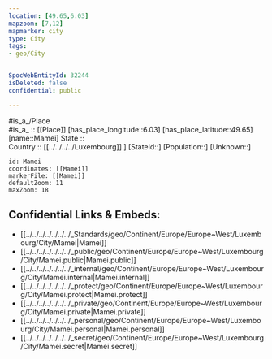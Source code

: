 ```yaml
---
location: [49.65,6.03] 
mapzoom: [7,12] 
mapmarker: city 
type: City
tags:
- geo/City


SpocWebEntityId: 32244
isDeleted: false
confidential: public

---
```

#is_a_/Place  
#is_a_ :: [[Place]] 
[has_place_longitude::6.03] 
[has_place_latitude::49.65] 
[name::Mamei] 
State ::  
Country :: [[../../../../Luxembourg]] ] 
[StateId::] 
[Population::] 
[Unknown::] 


```leaflet
id: Mamei
coordinates: [[Mamei]] 
markerFile: [[Mamei]] 
defaultZoom: 11 
maxZoom: 18
```


## Confidential Links & Embeds: 
- [[../../../../../../../_Standards/geo/Continent/Europe/Europe~West/Luxembourg/City/Mamei|Mamei]] 
- [[../../../../../../../_public/geo/Continent/Europe/Europe~West/Luxembourg/City/Mamei.public|Mamei.public]] 
- [[../../../../../../../_internal/geo/Continent/Europe/Europe~West/Luxembourg/City/Mamei.internal|Mamei.internal]] 
- [[../../../../../../../_protect/geo/Continent/Europe/Europe~West/Luxembourg/City/Mamei.protect|Mamei.protect]] 
- [[../../../../../../../_private/geo/Continent/Europe/Europe~West/Luxembourg/City/Mamei.private|Mamei.private]] 
- [[../../../../../../../_personal/geo/Continent/Europe/Europe~West/Luxembourg/City/Mamei.personal|Mamei.personal]] 
- [[../../../../../../../_secret/geo/Continent/Europe/Europe~West/Luxembourg/City/Mamei.secret|Mamei.secret]] 
